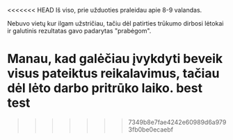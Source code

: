 
<<<<<<< HEAD
Iš viso, prie užduoties praleidau apie 8-9 valandas. 

Nebuvo vietų kur ilgam užstričiau, tačiu dėl patirties trūkumo dirbosi lėtokai ir galutinis rezultatas gavo padarytas "prabėgom".

Manau, kad galėčiau įvykdyti beveik visus pateiktus reikalavimus, tačiau dėl lėto darbo pritrūko laiko.
best test
=======
>>>>>>> 7349b8e7fae4242e60989d6a9793fb0be0ecaebf

